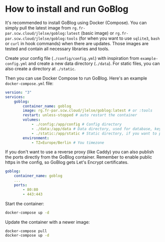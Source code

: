 # How to install and run GoBlog

It's recommended to install GoBlog using Docker (Compose). You can simply pull the latest image from `rg.fr-par.scw.cloud/jlelse/goblog:latest` (basic image) or `rg.fr-par.scw.cloud/jlelse/goblog:tools` (for when you want to use `sqlite3`, `bash` or `curl` in hook commands) when there are updates. Those images are tested and contain all necessary libraries and tools.

Create your config file (`./config/config.yml`) with inspiration from `example-config.yml` and create a new data directory (`./data`). For static files, you can also create a directory at `./static`.

Then you can use Docker Compose to run GoBlog. Here's an example `docker-compose.yml` file:

```yaml
version: "3"
services:
    goblog:
        container_name: goblog
        image: rg.fr-par.scw.cloud/jlelse/goblog:latest # or :tools
        restart: unless-stopped # auto restart the container
        volumes:
            - ./config:/app/config # Config directory
            - ./data:/app/data # Data directory, used for database, keys, uploads etc.
            - ./static:/app/static # Static directory, if you want to publish static files
        environment:
            - TZ=Europe/Berlin # You timezone
```

If you don't want to use a reverse proxy (like Caddy) you can also publish the ports directly from the GoBlog container. Remember to enable public https in the config, so GoBlog gets Let's Encrypt certificates.

```yaml
goblog:
    container_name: goblog
    ...
    ports:
        - 80:80
        - 443:443
```

Start the container:

```bash
docker-compose up -d
```

Update the container with a newer image:

```bash
docker-compose pull
docker-compose up -d
```